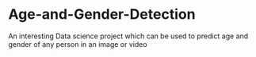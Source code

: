 # Age-and-Gender-Detection
An interesting Data science project which can be used to predict age and gender of any person in an image or video
